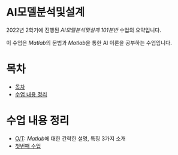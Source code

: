 <h1>AI모델분석및설계</h1>

2022년 2학기에 진행된 _AI모델분석및설계 101분반_ 수업의 요약입니다.

이 수업은 *Matlab*의 문법과 *Matlab*을 통한 AI 이론을 공부하는 수업입니다.

# 목차

- [목차](#목차)
- [수업 내용 정리](#수업-내용-정리)

# 수업 내용 정리

- [O/T](course/class001): *Matlab*에 대한 간략한 설명, 특징 3가지 소개
- [첫번째 수업](course/class002)
